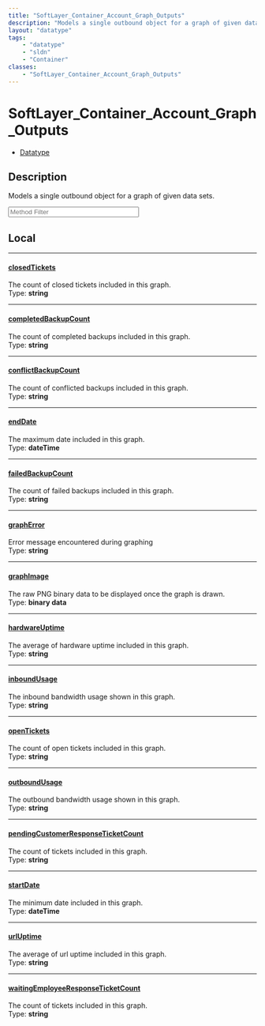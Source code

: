 ```yaml
---
title: "SoftLayer_Container_Account_Graph_Outputs"
description: "Models a single outbound object for a graph of given data sets."
layout: "datatype"
tags:
    - "datatype"
    - "sldn"
    - "Container"
classes:
    - "SoftLayer_Container_Account_Graph_Outputs"
---
```


# SoftLayer_Container_Account_Graph_Outputs
<div id='service-datatype'>
    <ul id='sldn-reference-tabs'>
        <li id='datatype'> <a href='/reference/datatypes/SoftLayer_Container_Account_Graph_Outputs' >Datatype</a></li>
    </ul>
</div>

## Description 
Models a single outbound object for a graph of given data sets.





<!-- Service Filer BEGIN -->
<div class="view-filters">
        <div class="clearfix">
            <div class="search-input-box">
                <input placeholder="Method Filter" onkeyup="titleSearch(inputId='prop-input', divId='properties', elementClass='prop-row')" 
                    type="text" id="prop-input" value="" size="30" maxlength="128" class="form-text">
            </div>
        </div>
</div>
<!-- Service Filer END -->

<div id="properties" class="content">
<div id="localProperties" class="prop-content" >

## Local
-----
[closedTickets]: #closedtickets
#### [closedTickets]
The count of closed tickets included in this graph.  
<span class="type-label">Type: </span>**string**

-----
[completedBackupCount]: #completedbackupcount
#### [completedBackupCount]
The count of completed backups included in this graph.  
<span class="type-label">Type: </span>**string**

-----
[conflictBackupCount]: #conflictbackupcount
#### [conflictBackupCount]
The count of conflicted backups included in this graph.  
<span class="type-label">Type: </span>**string**

-----
[endDate]: #enddate
#### [endDate]
The maximum date included in this graph.  
<span class="type-label">Type: </span>**dateTime**

-----
[failedBackupCount]: #failedbackupcount
#### [failedBackupCount]
The count of failed backups included in this graph.  
<span class="type-label">Type: </span>**string**

-----
[graphError]: #grapherror
#### [graphError]
Error message encountered during graphing  
<span class="type-label">Type: </span>**string**

-----
[graphImage]: #graphimage
#### [graphImage]
The raw PNG binary data to be displayed once the graph is drawn.  
<span class="type-label">Type: </span>**binary data**

-----
[hardwareUptime]: #hardwareuptime
#### [hardwareUptime]
The average of hardware uptime included in this graph.  
<span class="type-label">Type: </span>**string**

-----
[inboundUsage]: #inboundusage
#### [inboundUsage]
The inbound bandwidth usage shown in this graph.  
<span class="type-label">Type: </span>**string**

-----
[openTickets]: #opentickets
#### [openTickets]
The count of open tickets included in this graph.  
<span class="type-label">Type: </span>**string**

-----
[outboundUsage]: #outboundusage
#### [outboundUsage]
The outbound bandwidth usage shown in this graph.  
<span class="type-label">Type: </span>**string**

-----
[pendingCustomerResponseTicketCount]: #pendingcustomerresponseticketcount
#### [pendingCustomerResponseTicketCount]
The count of tickets included in this graph.  
<span class="type-label">Type: </span>**string**

-----
[startDate]: #startdate
#### [startDate]
The minimum date included in this graph.  
<span class="type-label">Type: </span>**dateTime**

-----
[urlUptime]: #urluptime
#### [urlUptime]
The average of url uptime included in this graph.  
<span class="type-label">Type: </span>**string**

-----
[waitingEmployeeResponseTicketCount]: #waitingemployeeresponseticketcount
#### [waitingEmployeeResponseTicketCount]
The count of tickets included in this graph.  
<span class="type-label">Type: </span>**string**

</div>
<!-- LOCAL PROPERTY END -->

</div>


